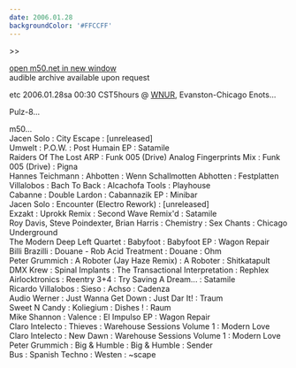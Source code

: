 ```yaml
---
date: 2006.01.28
backgroundColor: '#FFCCFF'
---
```


\>>

[open m50.net in new window  
](http://m50.net/)audible archive available upon request  

etc 2006.01.28sa 00:30 CST5hours @ [WNUR](http://www.wnur.org/), Evanston-Chicago Enots...  

Pulz-8...  


m50...  
Jacen Solo : City Escape : \[unreleased\]  
Umwelt : P.O.W. : Post Humain EP : Satamile  
Raiders Of The Lost ARP : Funk 005 (Drive) Analog Fingerprints Mix : Funk 005 (Drive) : Pigna  
Hannes Teichmann : Ahbotten : Wenn Schallmotten Abhotten : Festplatten  
Villalobos : Bach To Back : Alcachofa Tools : Playhouse  
Cabanne : Double Lardon : Cabannazik EP : Minibar  
Jacen Solo : Encounter (Electro Rework) : \[unreleased\]  
Exzakt : Uprokk Remix : Second Wave Remix'd : Satamile  
Roy Davis, Steve Poindexter, Brian Harris : Chemistry : Sex Chants : Chicago Underground  
The Modern Deep Left Quartet : Babyfoot : Babyfoot EP : Wagon Repair  
Billi Brazilli : Douane - Rob Acid Treatment : Douane : Ohm  
Peter Grummich : A Roboter (Jay Haze Remix) : A Roboter : Shitkatapult  
DMX Krew : Spinal Implants : The Transactional Interpretation : Rephlex  
Airlocktronics : Reentry 3+4 : Try Saving A Dream... : Satamile  
Ricardo Villalobos : Sieso : Achso : Cadenza  
Audio Werner : Just Wanna Get Down : Just Dar It! : Traum  
Sweet N Candy : Koliegium : Dishes ! : Raum  
Mike Shannon : Valence : El Impulso EP : Wagon Repair  
Claro Intelecto : Thieves : Warehouse Sessions Volume 1 : Modern Love  
Claro Intelecto : New Dawn : Warehouse Sessions Volume 1 : Modern Love  
Peter Grummich : Big & Humble : Big & Humble : Sender  
Bus : Spanish Techno : Westen : ~scape